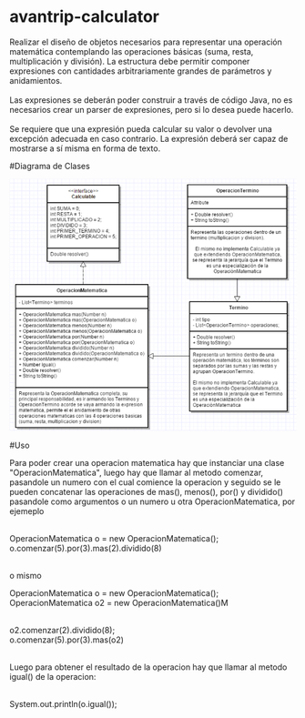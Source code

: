 # avantrip-calculator

Realizar el diseño de objetos necesarios para representar una operación matemática contemplando las operaciones básicas (suma, resta, multiplicación y división). La estructura debe permitir componer expresiones con cantidades arbitrariamente grandes de parámetros y anidamientos. <br /><br />
Las expresiones se deberán poder construir a través de código Java, no es necesarios crear un parser de expresiones, pero si lo desea puede hacerlo.  <br /> <br />
Se requiere que una expresión pueda calcular su valor o devolver una excepción  adecuada en caso contrario. La expresión deberá ser capaz de mostrarse a sí misma en forma de texto. 

#Diagrama de Clases

![alt tag](https://raw.githubusercontent.com/figui/avantrip-calculator/master/class-diagram.png)

#Uso

Para poder crear una operacion matematica hay que instanciar una clase "OperacionMatematica", luego hay que llamar al metodo comenzar, pasandole un numero con el cual comience la operacion y seguido se le pueden concatenar las operaciones de mas(), menos(), por() y dividido() pasandole como argumentos o un numero u otra OperacionMatematica, por ejemeplo <br /><br />

OperacionMatematica o = new OperacionMatematica(); <br />
o.comenzar(5).por(3).mas(2).dividido(8) <br /> <br />

o mismo <br />

OperacionMatematica o = new OperacionMatematica(); <br /> 
OperacionMatematica o2 = new OperacionMatematica()M <br /><br />

o2.comenzar(2).dividido(8); <br />
o.comenzar(5).por(3).mas(o2) <br /> <br />

Luego para obtener el resultado de la operacion hay que llamar al metodo igual() de la operacion: <br /><br />

System.out.println(o.igual());

